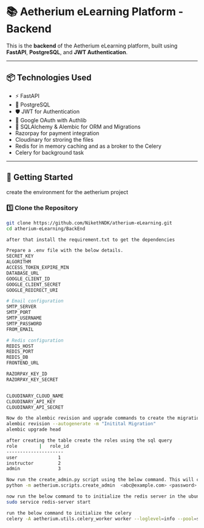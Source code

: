 # 📚 Aetherium eLearning Platform - Backend

This is the **backend** of the Aetherium eLearning platform, built using **FastAPI**, **PostgreSQL**, and **JWT Authentication**.

---

## 📦 Technologies Used

- ⚡ FastAPI
- 🐘 PostgreSQL
- 🛡️ JWT for Authentication
- 🔐 Google OAuth with Authlib
- 🔄 SQLAlchemy & Alembic for ORM and Migrations
- Razorpay for payment integration
- Cloudinary for stroring the files
- Redis for in memory caching and as a broker to the Celery
- Celery for background task
---

## 🚀 Getting Started
create the environment for the aetherium project
### 1️⃣ Clone the Repository

```bash
git clone https://github.com/NikethNDK/atherium-eLearning.git
cd atherium-eLearning/BackEnd

after that install the requirement.txt to get the dependencies

Prepare a .env file with the below details.
SECRET_KEY
ALGORITHM
ACCESS_TOKEN_EXPIRE_MIN
DATABASE_URL
GOOGLE_CLIENT_ID
GOOGLE_CLIENT_SECRET
GOOGLE_REDIRECT_URI

# Email configuration
SMTP_SERVER
SMTP_PORT
SMTP_USERNAME
SMTP_PASSWORD
FROM_EMAIL

# Redis configuration
REDIS_HOST
REDIS_PORT
REDIS_DB
FRONTEND_URL

RAZORPAY_KEY_ID
RAZORPAY_KEY_SECRET


CLOUDINARY_CLOUD_NAME
CLOUDINARY_API_KEY
CLOUDINARY_API_SECRET

Now do the alembic revision and upgrade commands to create the migration history and database update. using the below commands
alembic revision --autogenerate -m "Initital Migration"
alembic upgrade head

after creating the table create the roles using the sql query
role        |   role_id
---------------------
user               1
instructor         2
admin              3

Now run the create_admin.py script using the below command. This will create teh admin user with the given email and password
python -m aetherium.scripts.create_admin  <abc@example.com> <password>

now run the below command to to initialize the redis server in the ubuntu wsl
sudo service redis-server start 

run the below command to initialize the celery
celery -A aetherium.utils.celery_worker worker --loglevel=info --pool=solo

